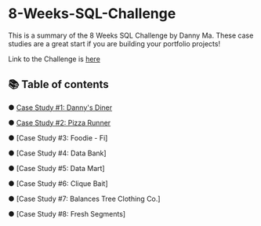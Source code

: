 # 8-Weeks-SQL-Challenge

This is a summary of the 8 Weeks SQL Challenge by Danny Ma. These case studies are a great start if you are building your portfolio projects! 

Link to the Challenge is [here](https://8weeksqlchallenge.com/)

## 📚 Table of contents 

● [Case Study #1: Danny's Diner](https://github.com/yasminsoltani/8-Weeks-SQL-Challenge/blob/main/Case%20Study%20%231:%20Danny's%20Diner/Danny's%20Diner.md)

● [Case Study #2: Pizza Runner](https://github.com/yasminsoltani/8-Weeks-SQL-Challenge/tree/main/Case%20Study%20%232:%20Pizza%20Runner)

● [Case Study #3: Foodie - Fi]

● [Case Study #4: Data Bank]

● [Case Study #5: Data Mart]

● [Case Study #6: Clique Bait]

● [Case Study #7: Balances Tree Clothing Co.]

● [Case Study #8: Fresh Segments]
